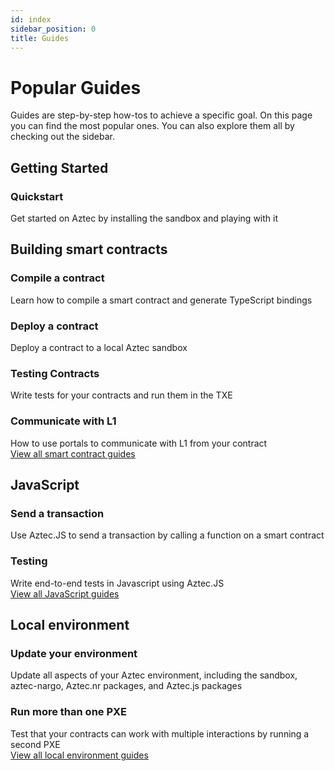 ```yaml
---
id: index
sidebar_position: 0
title: Guides
---
```

# Popular Guides

Guides are step-by-step how-tos to achieve a specific goal. On this page you can find the most popular ones. You can also explore them all by checking out the sidebar.

## Getting Started

<div className="card-container full-width">
  <Card shadow='tl' link='/guides/developer_guides/getting_started/quickstart'>
    <CardHeader>
      <h3>Quickstart</h3>
    </CardHeader>
    <CardBody>
     Get started on Aztec by installing the sandbox and playing with it
    </CardBody>
  </Card>
</div>

## Building smart contracts

<div className="card-container">
  <Card shadow='tl' link='/guides/developer_guides/smart_contracts/how_to_compile_contract'>
    <CardHeader>
      <h3>Compile a contract</h3>
    </CardHeader>
    <CardBody>
      Learn how to compile a smart contract and generate TypeScript bindings
    </CardBody>
  </Card>

  <Card shadow='tl' link='/guides/developer_guides/smart_contracts/how_to_deploy_contract'>
    <CardHeader>
      <h3>Deploy a contract</h3>
    </CardHeader>
    <CardBody>
      Deploy a contract to a local Aztec sandbox
    </CardBody>
  </Card>

  <Card shadow='tl' link='/guides/developer_guides/smart_contracts/testing_contracts/testing'>
    <CardHeader>
      <h3>Testing Contracts</h3>
    </CardHeader>
    <CardBody>
      Write tests for your contracts and run them in the TXE 
    </CardBody>
  </Card>

   <Card shadow='tl' link='/guides/developer_guides/smart_contracts/writing_contracts/portals/communicate_with_portal'>
    <CardHeader>
      <h3>Communicate with L1</h3>
    </CardHeader>
    <CardBody>
      How to use portals to communicate with L1 from your contract
    </CardBody>
  </Card>
</div>

<div className="view-all-link">
  <a href="/guides/developer_guides/smart_contracts/writing_contracts/initializers">View all smart contract guides</a>
</div>

## JavaScript

<div className="card-container">
  <Card shadow='tl' link='/guides/developer_guides/js_apps/send_transaction'>
    <CardHeader>
      <h3>Send a transaction</h3>
    </CardHeader>
    <CardBody>
      Use Aztec.JS to send a transaction by calling a function on a smart contract 
    </CardBody>
  </Card>

  <Card shadow='tl'  link='/guides/developer_guides/js_apps/test'>
    <CardHeader>
      <h3>Testing</h3>
    </CardHeader>
    <CardBody>
      Write end-to-end tests in Javascript using Aztec.JS
    </CardBody>
  </Card>
</div>

<div className="view-all-link">
  <a href="/guides/developer_guides/js_apps/authwit">View all JavaScript guides</a>
</div>

## Local environment

<div className="card-container">
  <Card shadow='tl' link='/guides/developer_guides/local_env/versions-updating'>
    <CardHeader>
      <h3>Update your environment</h3>
    </CardHeader>
    <CardBody>
      Update all aspects of your Aztec environment, including the sandbox, aztec-nargo, Aztec.nr packages, and Aztec.js packages
    </CardBody>
  </Card>

  <Card shadow='tl' link='/guides/developer_guides/local_env/run_more_than_one_pxe_sandbox'>
    <CardHeader>
      <h3>Run more than one PXE</h3>
    </CardHeader>
    <CardBody>
      Test that your contracts can work with multiple interactions by running a second PXE
    </CardBody>
  </Card>
</div>

<div className="view-all-link">
  <a href="/guides/developer_guides/local_env/versions-updating">View all local environment guides</a>
</div>

<style>
{`
  .card-container {
  display: grid;
  grid-template-columns: repeat(auto-fit, minmax(300px, 1fr));
  gap: 1rem;
  margin-bottom: 1rem;
}

.card-container.full-width {
  grid-template-columns: 1fr;
}

@media (min-width: 769px) {
  .card-container:not(.full-width) {
    grid-template-columns: repeat(2, 1fr);
  }
}

.card-link-wrapper {
  display: contents;
}

.card {
  display: flex;
  flex-direction: column;
  height: 100%;
  transition: all 0.3s ease;
}

.card:hover {
  transform: scale(1.02);
}

.card__body {
  flex: 1;
}

.view-all-link {
  text-align: right;
  margin-bottom: 2rem;
}

.view-all-link a {
  font-size: 0.9rem;
  color: var(--ifm-color-primary);
  text-decoration: none;
}
`}
</style>